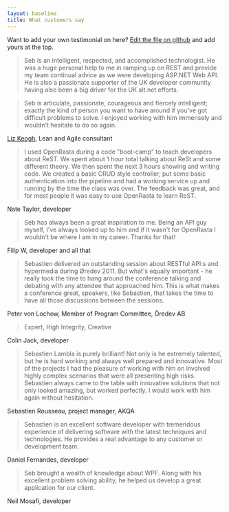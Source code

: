 ```yaml
---
layout: baseline
title: What customers say
---
```


Want to add your own testimonial on here? [Edit the file on github](https://github.com/serialseb/serialseb.github.com/edit/master/testimonials.md)
 and add yours at the top.

> Seb is an intelligent, respected, and accomplished technologist. He was a huge personal help to me in ramping up on REST and provide my team continual advice as we were developing ASP.NET Web API. He is also a passionate supporter of the UK developer community having also been a big driver for the UK alt.net efforts.


> Seb is articulate, passionate, courageous and fiercely intelligent; exactly the kind of person you want to have around
> if you've got difficult problems to solve. I enjoyed working with him immensely and wouldn't hesitate to do so again.

[Liz Keogh](http://lizkeogh.com), Lean and Agile consultant

>
>
> I used OpenRasta during a code "boot-camp" to teach developers about ReST. We spent about 1 hour total talking about 
> ReSt and some different theory. We then spent the next 3 hours showing and writing code. We created a basic CRUD
> style controller, put some basic authentication into the pipeline and had a working service up and running by the time
> the class was over. The feedback was great, and for most people it was easy to use OpenRasta to learn ReST.

Nate Taylor, developer

> Seb has always been a great inspiration to me. Being an API guy myself, I've always looked up to him and if it wasn't for OpenRasta I wouldn't be where I am in my career. Thanks for that!

Filip W, developer and all that

> Sebastien delivered an outstanding session about RESTful API:s and hypermedia during Øredev 2011. But what's equally
> important - he really took the time to hang around the conference talking and debating with any attendee that
> approached him. This is what makes a conference great, speakers, like Sebastien, that takes the time to have all those
> discussions between the sessions.

Peter von Lochow, Member of Program Committee, Öredev AB

> Expert, High Integrity, Creative

Colin Jack, developer

> Sebastien Lambla is purely brilliant! Not only is he extremely talented, but he is hard working and always well
> prepared and innovative. Most of the projects I had the pleasure of working with him on involved highly complex
> scenarios that were all presenting high risks. Sebastien always came to the table with innovative solutions that not
> only looked amazing, but worked perfectly. I would work with him again without hesitation.

Sebastien Rousseau, project manager, AKQA

> Sebastien is an excellent software developer with tremendous experience of delivering software with the latest
> techniques and technologies. He provides a real advantage to any customer or development team.

Daniel Fernandes, developer

> Seb brought a wealth of knowledge about WPF. Along with his excellent problem solving ability, he helped us develop a
> great application for our client.

Neil Mosafi, developer
